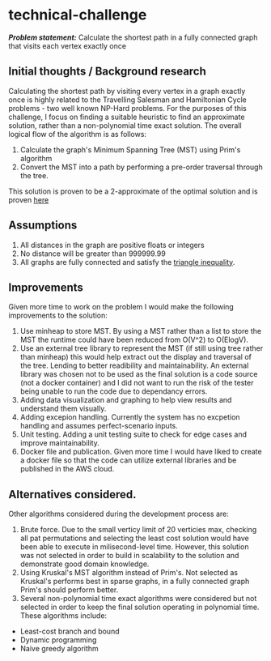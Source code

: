 # technical-challenge
***Problem statement:*** Calculate the shortest path in a fully connected graph that visits each vertex exactly once

## Initial thoughts / Background research
Calculating the shortest path by visiting every vertex in a graph exactly once is highly related to the Travelling Salesman and Hamiltonian Cycle problems - two well known NP-Hard problems.
For the purposes of this challenge, I focus on finding a suitable heuristic to find an approximate solution, rather than a non-polynomial time exact solution.
The overall logical flow of the algorithm is as follows:
1. Calculate the graph's Minimum Spanning Tree (MST) using Prim's algorithm
2. Convert the MST into a path by performing a pre-order traversal through the tree.

This solution is proven to be a 2-approximate of the optimal solution and is proven [here](https://www.geeksforgeeks.org/travelling-salesman-problem-set-2-approximate-using-mst/)
  
## Assumptions
1. All distances in the graph are positive floats or integers
2. No distance will be greater than 999999.99
3. All graphs are fully connected and satisfy the [triangle inequality](https://www.britannica.com/science/triangle-inequality).

## Improvements
Given more time to work on the problem I would make the following improvements to the solution:
1. Use minheap to store MST. By using a MST rather than a list to store the MST the runtime could have been reduced from O(V^2) to O(ElogV).
2. Use an external tree library to represent the MST (if still using tree rather than minheap) this would help extract out the display and traversal of the tree. Lending to better readibility and maintainability. An external library was chosen not to be used as the final solution is a code source (not a docker container) and I did not want to run the risk of the tester being unable to run the code due to dependancy errors.
3. Adding data visualization and graphing to help view results and understand them visually.
4. Adding excepion handling. Currently the system has no excpetion handling and assumes perfect-scenario inputs.
5. Unit testing. Adding a unit testing suite to check for edge cases and improve maintainability.
6. Docker file and publication. Given more time I would have liked to create a docker file so that the code can utilize external libraries and be published in the AWS cloud.

## Alternatives considered.
Other algorithms considered during the development process are:
1. Brute force. Due to the small verticy limit of 20 verticies max, checking all pat permutations and selecting the least cost solution would have been able to execute in milisecond-level time. However, this solution was not selected in order to build in scalability to the solution and demonstrate good domain knowledge.
2. Using Kruskal's MST algorithm instead of Prim's. Not selected as Kruskal's performs best in sparse graphs, in a fully connected graph Prim's should perform better.
3. Several non-polynomial time exact algorithms were considered but not selected in order to keep the final solution operating in polynomial time. These algorithms include:
  * Least-cost branch and bound 
  * Dynamic programming
  * Naive greedy algorithm
